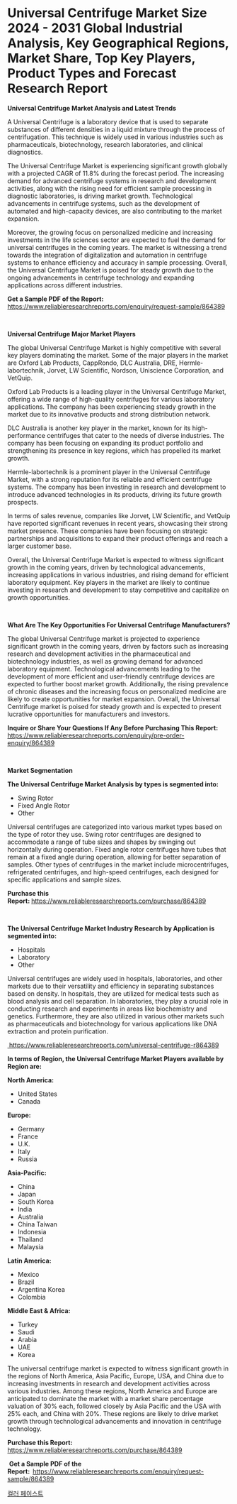 <p><h1>Universal Centrifuge Market Size 2024 - 2031 Global Industrial Analysis, Key Geographical Regions, Market Share, Top Key Players, Product Types and Forecast Research Report</h1></p><p><strong>Universal Centrifuge Market Analysis and Latest Trends</strong></p>
<p><p>A Universal Centrifuge is a laboratory device that is used to separate substances of different densities in a liquid mixture through the process of centrifugation. This technique is widely used in various industries such as pharmaceuticals, biotechnology, research laboratories, and clinical diagnostics.</p><p>The Universal Centrifuge Market is experiencing significant growth globally with a projected CAGR of 11.8% during the forecast period. The increasing demand for advanced centrifuge systems in research and development activities, along with the rising need for efficient sample processing in diagnostic laboratories, is driving market growth. Technological advancements in centrifuge systems, such as the development of automated and high-capacity devices, are also contributing to the market expansion.</p><p>Moreover, the growing focus on personalized medicine and increasing investments in the life sciences sector are expected to fuel the demand for universal centrifuges in the coming years. The market is witnessing a trend towards the integration of digitalization and automation in centrifuge systems to enhance efficiency and accuracy in sample processing. Overall, the Universal Centrifuge Market is poised for steady growth due to the ongoing advancements in centrifuge technology and expanding applications across different industries.</p></p>
<p><strong>Get a Sample PDF of the Report:&nbsp;</strong> <a href="https://www.reliableresearchreports.com/enquiry/request-sample/864389">https://www.reliableresearchreports.com/enquiry/request-sample/864389</a></p>
<p>&nbsp;</p>
<p><strong>Universal Centrifuge Major Market Players</strong></p>
<p><p>The global Universal Centrifuge Market is highly competitive with several key players dominating the market. Some of the major players in the market are Oxford Lab Products, CappRondo, DLC Australia, DRE, Hermle-labortechnik, Jorvet, LW Scientific, Nordson, Uniscience Corporation, and VetQuip.</p><p>Oxford Lab Products is a leading player in the Universal Centrifuge Market, offering a wide range of high-quality centrifuges for various laboratory applications. The company has been experiencing steady growth in the market due to its innovative products and strong distribution network.</p><p>DLC Australia is another key player in the market, known for its high-performance centrifuges that cater to the needs of diverse industries. The company has been focusing on expanding its product portfolio and strengthening its presence in key regions, which has propelled its market growth.</p><p>Hermle-labortechnik is a prominent player in the Universal Centrifuge Market, with a strong reputation for its reliable and efficient centrifuge systems. The company has been investing in research and development to introduce advanced technologies in its products, driving its future growth prospects.</p><p>In terms of sales revenue, companies like Jorvet, LW Scientific, and VetQuip have reported significant revenues in recent years, showcasing their strong market presence. These companies have been focusing on strategic partnerships and acquisitions to expand their product offerings and reach a larger customer base.</p><p>Overall, the Universal Centrifuge Market is expected to witness significant growth in the coming years, driven by technological advancements, increasing applications in various industries, and rising demand for efficient laboratory equipment. Key players in the market are likely to continue investing in research and development to stay competitive and capitalize on growth opportunities.</p></p>
<p>&nbsp;</p>
<p><strong>What Are The Key Opportunities For Universal Centrifuge Manufacturers?</strong></p>
<p><p>The global Universal Centrifuge market is projected to experience significant growth in the coming years, driven by factors such as increasing research and development activities in the pharmaceutical and biotechnology industries, as well as growing demand for advanced laboratory equipment. Technological advancements leading to the development of more efficient and user-friendly centrifuge devices are expected to further boost market growth. Additionally, the rising prevalence of chronic diseases and the increasing focus on personalized medicine are likely to create opportunities for market expansion. Overall, the Universal Centrifuge market is poised for steady growth and is expected to present lucrative opportunities for manufacturers and investors.</p></p>
<p><strong>Inquire or Share Your Questions If Any Before Purchasing This Report:</strong> <a href="https://www.reliableresearchreports.com/enquiry/pre-order-enquiry/864389">https://www.reliableresearchreports.com/enquiry/pre-order-enquiry/864389</a></p>
<p>&nbsp;</p>
<p><strong>Market Segmentation</strong></p>
<p><strong>The Universal Centrifuge Market Analysis by types is segmented into:</strong></p>
<p><ul><li>Swing Rotor</li><li>Fixed Angle Rotor</li><li>Other</li></ul></p>
<p><p>Universal centrifuges are categorized into various market types based on the type of rotor they use. Swing rotor centrifuges are designed to accommodate a range of tube sizes and shapes by swinging out horizontally during operation. Fixed angle rotor centrifuges have tubes that remain at a fixed angle during operation, allowing for better separation of samples. Other types of centrifuges in the market include microcentrifuges, refrigerated centrifuges, and high-speed centrifuges, each designed for specific applications and sample sizes.</p></p>
<p><strong>Purchase this Report:&nbsp;</strong><a href="https://www.reliableresearchreports.com/purchase/864389">https://www.reliableresearchreports.com/purchase/864389</a></p>
<p>&nbsp;</p>
<p><strong>The Universal Centrifuge Market Industry Research by Application is segmented into:</strong></p>
<p><ul><li>Hospitals</li><li>Laboratory</li><li>Other</li></ul></p>
<p><p>Universal centrifuges are widely used in hospitals, laboratories, and other markets due to their versatility and efficiency in separating substances based on density. In hospitals, they are utilized for medical tests such as blood analysis and cell separation. In laboratories, they play a crucial role in conducting research and experiments in areas like biochemistry and genetics. Furthermore, they are also utilized in various other markets such as pharmaceuticals and biotechnology for various applications like DNA extraction and protein purification.</p></p>
<p><a href="https://www.reliableresearchreports.com/universal-centrifuge-r864389">&nbsp;https://www.reliableresearchreports.com/universal-centrifuge-r864389</a></p>
<p><strong>In terms of Region, the Universal Centrifuge Market Players available by Region are:</strong></p>
<p>
    <p> <strong> North America: </strong>
        <ul>
            <li>United States</li>
            <li>Canada</li>
        </ul>
        </p> 
    <p> <strong> Europe: </strong>
        <ul>
            <li>Germany</li>
            <li>France</li>
            <li>U.K.</li>
            <li>Italy</li>
            <li>Russia</li>
        </ul>
        </p> 
    <p> <strong> Asia-Pacific: </strong>
        <ul>
            <li>China</li>
            <li>Japan</li>
            <li>South Korea</li>
            <li>India</li>
            <li>Australia</li>
            <li>China Taiwan</li>
            <li>Indonesia</li>
            <li>Thailand</li>
            <li>Malaysia</li>
        </ul>
        </p> 
    <p> <strong> Latin America: </strong>
        <ul>
            <li>Mexico</li>
            <li>Brazil</li>
            <li>Argentina Korea</li>
            <li>Colombia</li>
        </ul>
        </p> 
    <p> <strong> Middle East & Africa: </strong>
        <ul>
            <li>Turkey</li>
            <li>Saudi</li>
            <li>Arabia</li>
            <li>UAE</li>
            <li>Korea</li>
        </ul>
    </p>
    </p>
<p><p>The universal centrifuge market is expected to witness significant growth in the regions of North America, Asia Pacific, Europe, USA, and China due to increasing investments in research and development activities across various industries. Among these regions, North America and Europe are anticipated to dominate the market with a market share percentage valuation of 30% each, followed closely by Asia Pacific and the USA with 25% each, and China with 20%. These regions are likely to drive market growth through technological advancements and innovation in centrifuge technology.</p></p>
<p><strong>Purchase this Report: </strong><a href="https://www.reliableresearchreports.com/purchase/864389">https://www.reliableresearchreports.com/purchase/864389</a></p>
<p>&nbsp;<strong>Get a Sample PDF of the Report:&nbsp;&nbsp;</strong><a href="https://www.reliableresearchreports.com/enquiry/request-sample/864389">https://www.reliableresearchreports.com/enquiry/request-sample/864389</a></p>
<p><strong></strong></p>
<p><p><a href="https://github.com/iansanftyord09878/Market-Research-Report-List-1/blob/main/107266330201.md">컬러 페이스트</a></p></p>